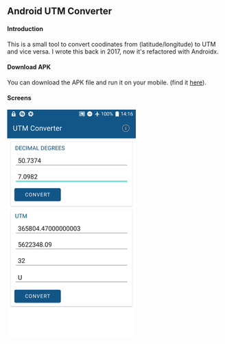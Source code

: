 ## Android UTM Converter
#### Introduction
This is a small tool to convert coodinates from (latitude/longitude) to UTM and vice versa. I wrote this back in 2017, now it's refactored with Androidx.
#### Download APK
You can download the APK file and run it on your mobile. (find it [here](docs/utm-converter.apk)).
#### Screens
<img src="docs/screen.jpg" width="300">
